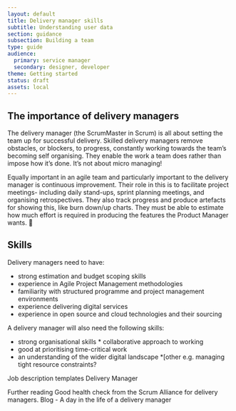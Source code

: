 ```yaml
---
layout: default
title: Delivery manager skills
subtitle: Understanding user data
section: guidance
subsection: Building a team
type: guide
audience:
  primary: service manager
  secondary: designer, developer
theme: Getting started
status: draft
assets: local
---
```


## The importance of delivery managers

The delivery manager (the ScrumMaster in Scrum) is all about setting the team up for successful delivery.  Skilled delivery managers remove obstacles, or blockers, to progress, constantly working towards the team’s becoming self organising. They enable the work a team does rather than impose how it’s done. It’s not about micro managing!

Equally important in an agile team and particularly important to the delivery manager is continuous improvement. Their role in this is to facilitate project meetings- including daily stand-ups, sprint planning meetings, and organising retrospectives. They also track progress and produce artefacts for showing this, like burn down/up charts. They must be able to estimate how much effort is required in producing the features the Product Manager wants.   

## Skills

Delivery managers need to have: 

* strong estimation and budget scoping skills 
* experience in Agile Project Management methodologies 
* familiarity with structured programme and project management environments 
* experience delivering digital services 
* experience in open source and cloud technologies and their sourcing

A delivery manager will also need the following skills: 

* strong organisational skills * collaborative approach to working 
* good at prioritising time-critical work 
* an understanding of the wider digital landscape 
*[other e.g. managing tight resource constraints?

Job description templates
Delivery Manager

Further reading
Good health check from the Scrum Alliance for delivery managers.
Blog - A day in the life of a delivery manager
